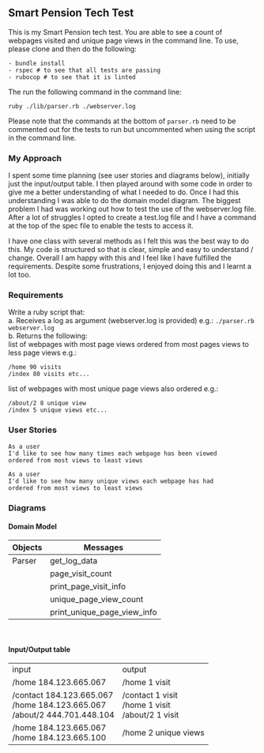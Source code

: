## Smart Pension Tech Test

This is my Smart Pension tech test. You are able to see a count of webpages visited and unique page views in the command line. To use, please clone and then do the following:
```
- bundle install
- rspec # to see that all tests are passing
- rubocop # to see that it is linted
```
The run the following command in the command line:

`ruby ./lib/parser.rb ./webserver.log `

Please note that the commands at the bottom of `parser.rb` need to be commented out for the tests to run but uncommented when using the script in the command line.

### My Approach

I spent some time planning (see user stories and diagrams below), initially just the input/output table. I then played around with some code in order to give me a better understanding of what I needed to do. Once I had this understanding I was able to do the domain model diagram. The biggest problem I had was working out how to test the use of the webserver.log file. After a lot of struggles I opted to create a test.log file and I have a command at the top of the spec file to enable the tests to access it.

I have one class with several methods as I felt this was the best way to do this. My code is structured so that is clear, simple and easy to understand / change. Overall I am happy with this and I feel like I have fulfilled the requirements. Despite some frustrations, I enjoyed doing this and I learnt a lot too.

### Requirements

Write a ruby script that:<br>
a. Receives a log as argument (webserver.log is provided)
e.g.: `./parser.rb webserver.log`<br>
b. Returns the following:<br>
list of webpages with most page views ordered from most pages views to less page views
e.g.:
```
/home 90 visits
/index 80 visits etc...
```
list of webpages with most
unique page views also ordered
e.g.:
```
/about/2 8 unique view
/index 5 unique views etc...
```

### User Stories

```
As a user
I'd like to see how many times each webpage has been viewed
ordered from most views to least views
```
```
As a user
I'd like to see how many unique views each webpage has had
ordered from most views to least views
```

### Diagrams
#### Domain Model
| Objects | Messages |
| --- | --- |
| Parser | get_log_data
| | page_visit_count
| | print_page_visit_info
| | unique_page_view_count
| | print_unique_page_view_info
<br>

#### Input/Output table
<table>
  <tr>
    <td>input</td>
    <td>output</td>
  </tr>
  <tr>
    <td>/home 184.123.665.067</td>
    <td>/home 1 visit</td>
  </tr>
  <tr>
    <td>/contact 184.123.665.067<br>
        /home 184.123.665.067<br>
        /about/2 444.701.448.104</td>
    <td>/contact 1 visit<br>
        /home 1 visit<br>
        /about/2 1 visit</td>
  </tr>
  <tr>
    <td>/home 184.123.665.067<br>
        /home 184.123.665.100</td>
    <td>/home 2 unique views
  </tr>
</table>